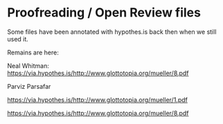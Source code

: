 # Proofreading / Open Review files

Some files have been annotated with hypothes.is back then when we still used it.

Remains are here:


Neal Whitman: https://via.hypothes.is/http://www.glottotopia.org/mueller/8.pdf


Parviz Parsafar


https://via.hypothes.is/http://www.glottotopia.org/mueller/1.pdf

https://via.hypothes.is/http://www.glottotopia.org/mueller/8.pdf
